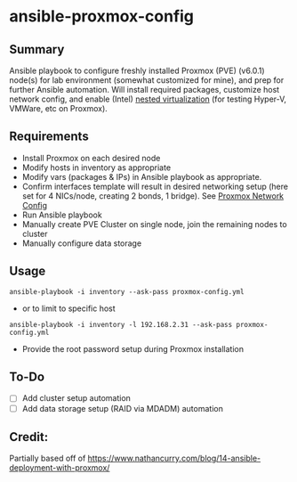 # ansible-proxmox-config

## Summary

Ansible playbook to configure freshly installed Proxmox (PVE) (v6.0.1) node(s) for lab environment (somewhat customized for mine), and prep for further Ansible automation. Will install required packages, customize host network config, and enable (Intel) [nested virtualization](https://pve.proxmox.com/wiki/Nested_Virtualization) (for testing Hyper-V, VMWare, etc on Proxmox).


## Requirements

- Install Proxmox on each desired node
- Modify hosts in inventory as appropriate
- Modify vars (packages & IPs) in Ansible playbook as appropriate. 
- Confirm interfaces template will result in desired networking setup (here set for 4 NICs/node, creating 2 bonds, 1 bridge). See [Proxmox Network Config](https://pve.proxmox.com/wiki/Network_Configuration)
- Run Ansible playbook
- Manually create PVE Cluster on single node, join the remaining nodes to cluster
- Manually configure data storage

## Usage

`ansible-playbook -i inventory --ask-pass proxmox-config.yml`

- or to limit to specific host

`ansible-playbook -i inventory -l 192.168.2.31 --ask-pass proxmox-config.yml`

* Provide the root password setup during Proxmox installation

## To-Do

 - [ ] Add cluster setup automation
 - [ ] Add data storage setup (RAID via MDADM) automation
 
## Credit:

Partially based off of https://www.nathancurry.com/blog/14-ansible-deployment-with-proxmox/
